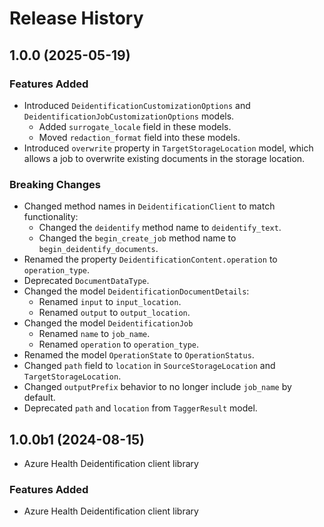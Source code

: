 # Release History

## 1.0.0 (2025-05-19)

### Features Added

- Introduced `DeidentificationCustomizationOptions` and `DeidentificationJobCustomizationOptions` models.
    - Added `surrogate_locale` field in these models.
    - Moved `redaction_format` field into these models.
- Introduced `overwrite` property in `TargetStorageLocation` model, which allows a job to overwrite existing documents in the storage location. 

### Breaking Changes

- Changed method names in `DeidentificationClient` to match functionality:
    - Changed the `deidentify` method name to `deidentify_text`.
    - Changed the `begin_create_job` method name to `begin_deidentify_documents`.
- Renamed the property `DeidentificationContent.operation` to `operation_type`.
- Deprecated `DocumentDataType`.
- Changed the model `DeidentificationDocumentDetails`:
    - Renamed `input` to `input_location`.
    - Renamed `output` to `output_location`.
- Changed the model `DeidentificationJob`
    - Renamed `name` to `job_name`.
    - Renamed `operation` to `operation_type`.
- Renamed the model `OperationState` to `OperationStatus`.
- Changed `path` field to `location` in `SourceStorageLocation` and `TargetStorageLocation`.
- Changed `outputPrefix` behavior to no longer include `job_name` by default.
- Deprecated `path` and `location` from `TaggerResult` model.

## 1.0.0b1 (2024-08-15)

- Azure Health Deidentification client library

### Features Added

- Azure Health Deidentification client library
